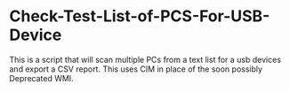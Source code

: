 # Check-Test-List-of-PCS-For-USB-Device
This is a script that will scan multiple PCs from a text list for a usb devices and export a CSV report. This uses CIM in place of the soon possibly Deprecated WMI.
